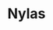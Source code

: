 ---
blog: https://nylas.com/blog
facebook: https://facebook.com/nylasinc
git: https://github.com/nylas
linkedin: https://linkedin.com/company/3788355
logohandle: nylas
sort: nylas
title: Nylas
twitter: https://x.com/nylas
website: https://www.nylas.com/
wikipedia: https://en.wikipedia.org/wiki/Nylas_Mail
---